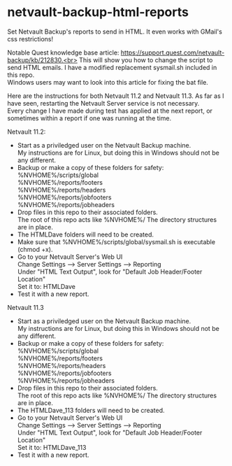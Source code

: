 # netvault-backup-html-reports
Set Netvault Backup's reports to send in HTML. It even works with GMail's css restrictions!

Notable Quest knowledge base article: https://support.quest.com/netvault-backup/kb/212830.<br>
This will show you how to change the script to send HTML emails. I have a modified replacement sysmail.sh included in this repo.<br>
Windows users may want to look into this article for fixing the bat file.<br>

Here are the instructions for both Netvault 11.2 and Netvault 11.3.
As far as I have seen, restarting the Netvault Server service is not necessary.<br>
Every change I have made during test has applied at the next report, or sometimes within a report if one was running at the time.

Netvault 11.2:<br>
* Start as a priviledged user on the Netvault Backup machine.<br>
   My instructions are for Linux, but doing this in Windows should not be any different.
* Backup or make a copy of these folders for safety:<br>
   %NVHOME%/scripts/global<br>
   %NVHOME%/reports/footers<br>
   %NVHOME%/reports/headers<br>
   %NVHOME%/reports/jobfooters<br>
   %NVHOME%/reports/jobheaders<br>
* Drop files in this repo to their associated folders.<br>
   The root of this repo acts like %NVHOME%/
   The directory structures are in place.
* The HTMLDave folders will need to be created.
* Make sure that %NVHOME%/scripts/global/sysmail.sh is executable (chmod +x).
* Go to your Netvault Server's Web UI<br>
   Change Settings --> Server Settings --> Reporting<br>
   Under "HTML Text Output", look for "Default Job Header/Footer Location"<br>
   Set it to: HTMLDave
* Test it with a new report.

Netvault 11.3<br>
* Start as a priviledged user on the Netvault Backup machine.<br>
   My instructions are for Linux, but doing this in Windows should not be any different.
* Backup or make a copy of these folders for safety:<br>
   %NVHOME%/scripts/global<br>
   %NVHOME%/reports/footers<br>
   %NVHOME%/reports/headers<br>
   %NVHOME%/reports/jobfooters<br>
   %NVHOME%/reports/jobheaders<br>
* Drop files in this repo to their associated folders.<br>
   The root of this repo acts like %NVHOME%/
   The directory structures are in place.
* The HTMLDave_113 folders will need to be created.
* Go to your Netvault Server's Web UI<br>
   Change Settings --> Server Settings --> Reporting<br>
   Under "HTML Text Output", look for "Default Job Header/Footer Location"<br>
   Set it to: HTMLDave_113
* Test it with a new report.
